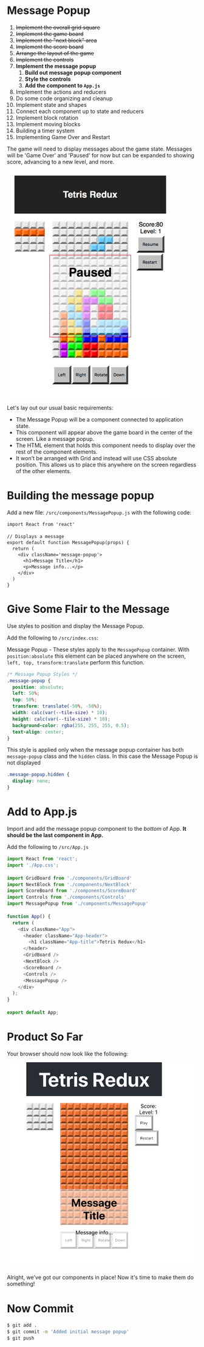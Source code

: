 # Message Popup

1. ~~Implement the overall grid square~~
1. ~~Implement the game board~~
1. ~~Implement the "next block" area~~
1. ~~Implement the score board~~
1. ~~Arrange the layout of the game~~
1. ~~Implement the controls~~
1. **Implement the message popup**
    1. **Build out message popup component**
    1. **Style the controls**
    1. **Add the component to `App.js`**
1. Implement the actions and reducers
1. Do some code organizing and cleanup
1. Implement state and shapes
1. Connect each component up to state and reducers
1. Implement block rotation
1. Implement moving blocks
1. Building a timer system
1. Implementing Game Over and Restart

The game will need to display messages about the game state. Messages will be 'Game Over' and 'Paused' for now but can be expanded to showing score, advancing to a new level, and more.

![Modal](assets/Modal.png)

Let's lay out our usual basic requirements:

- The Message Popup will be a component connected to application state.
- This component will appear above the game board in the center of the screen. Like a message popup.
- The HTML element that holds this component needs to display over the rest of the component elements.
- It won't be arranged with Grid and instead will use CSS absolute position. This allows us to place this anywhere on the screen regardless of the other elements.

# Building the message popup

Add a new file: `/src/components/MessagePopup.js` with the following code:

```JS
import React from 'react'

// Displays a message
export default function MessagePopup(props) {
  return (
    <div className='message-popup'>
      <h1>Message Title</h1>
      <p>Message info...</p>
    </div>
  )
}
```

# Give Some Flair to the Message

Use styles to position and display the Message Popup.

Add the following to `/src/index.css`:

Message Popup - These styles apply to the `MessagePopup` container. With `position:absolute` this element can be placed anywhere on the screen, `left, top, transform:translate` perform this function.

```CSS
/* Message Popup Styles */
.message-popup {
  position: absolute;
  left: 50%;
  top: 50%;
  transform: translate(-50%, -50%);
  width: calc(var(--tile-size) * 10);
  height: calc(var(--tile-size) * 10);
  background-color: rgba(255, 255, 255, 0.5);
  text-align: center;
}
```

This style is applied only when the message popup container has both `message-popup` class and the `hidden` class. In this case the Message Popup is not displayed

```CSS
.message-popup.hidden {
  display: none;
}
```

# Add to App.js

Import and add the message popup component to the _bottom_ of App. **It should be the last component in App.**

Add the following to `/src/App.js`

```js
import React from 'react';
import './App.css';

import GridBoard from './components/GridBoard'
import NextBlock from './components/NextBlock'
import ScoreBoard from './components/ScoreBoard'
import Controls from './components/Controls'
import MessagePopup from './components/MessagePopup'

function App() {
  return (
    <div className="App">
      <header className="App-header">
        <h1 className="App-title">Tetris Redux</h1>
      </header>
      <GridBoard />
      <NextBlock />
      <ScoreBoard />
      <Controls />
      <MessagePopup />
    </div>
  );
}

export default App;
```

# Product So Far

Your browser should now look like the following:

![initial-message](assets/initial-message.png)

Alright, we've got our components in place! Now it's time to make them do something!

# Now Commit

```bash
$ git add .
$ git commit -m 'Added initial message popup'
$ git push
```
